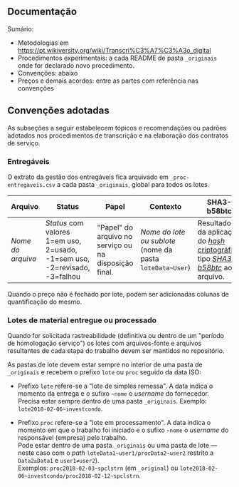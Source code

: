 ## Documentação

Sumário:

* Metodologias em https://pt.wikiversity.org/wiki/Transcri%C3%A7%C3%A3o_digital
* Procedimentos experimentais: a cada README de pasta `_originais` onde for declarado novo procedimento.
* Convenções: abaixo
* Preços e demais acordos: entre as partes com referência nas convenções

## Convenções adotadas

As subseções a seguir estabelecem tópicos e recomendações ou padrões adotados nos procedimentos de transcrição e na elaboração dos contratos de serviço.

### Entregáveis

O extrato da gestão dos entregáveis fica arquivado em `_proc-entregaveis.csv` a cada pasta `_originais`, global para todos os lotes. 

Arquivo|Status|Papel|Contexto|SHA3-b58btc
-------|------|-----|--------|-----------
*Nome do arquivo*|*Status* com valores <br/>1=em uso, 2=usado, -1=sem uso, -2=revisado, -3=falhou|"Papel" do arquivo no serviço ou na disposição final.|*Nome do lote ou sublote*<br/>(nome da pasta `loteData~User`)|Resultado da aplicação do [*hash* criptográfico](https://en.wikipedia.org/wiki/Cryptographic_hash_function) tipo [*SHA3-b58btc*](https://github.com/CidadeAmarela/transcri-lex/blob/master/_src/sha3-base58.pl) ao arquivo.

Quando o preço não é fechado por lote, podem ser adicionadas colunas de quantificação do mesmo.

### Lotes de material entregue ou processado

Quando for solicitada rastreabilidade (definitiva ou dentro de um "período de homologação serviço") os lotes com arquivos-fonte e arquivos resultantes de cada etapa do trabalho devem ser mantidos no repositório.

As pastas de lote devem estar sempre no interior de uma pasta de `_originais`  e recebem o prefixo `lote` ou `proc` seguido da data ISO:

* Prefixo `lote` refere-se a "lote  de simples remessa". A data indica o momento da entrega e o sufixo `~nome` o *username* do fornecedor.<br/>Precisa estar sempre dentro de uma pasta `_originais`. Exemplo: `lote2018-02-06~investcondo`.

* Prefixo `proc` refere-se a "lote em processamento". A data indica o momento em que o trabalho foi iniciado e o sufixo `~nome` o *username* do responsável (empresa) pelo trabalho. <br/>Pode estar dentro de uma pasta `_originais` ou uma pasta de lote &mdash; neste caso com o *path* `loteData1~user1/procData2~user2` restrito a `Data2≥Data1` e `user1≠user2`). <br/>Exemplos: `proc2018-02-03~spclstrn` (em `_original`) ou `lote2018-02-06~investcondo/proc2018-02-12~spclstrn`.


